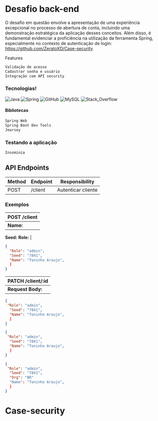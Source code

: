 # Desafio back-end

O desafio em questão envolve a apresentação de uma experiência excepcional no processo de abertura de conta, incluindo uma demonstração estratégica da aplicação desses conceitos. Além disso, é fundamental evidenciar a proficiência na utilização da ferramenta Spring, especialmente no contexto de autenticação de login: https://github.com/ZeratoXD/Case-security

Features

```bash
Validação de acesso
Cadastrar senha e usuário
Integração com API security
```

### Tecnologias!

![Java](https://img.shields.io/badge/Java-ED8B00?style=for-the-badge&logo=openjdk&logoColor=white)
![Spring](https://img.shields.io/badge/Spring-6DB33F?style=for-the-badge&logo=spring&logoColor=white)
![GitHub](https://img.shields.io/badge/GitHub-100000?style=for-the-badge&logo=github&logoColor=white)
![MySQL](https://img.shields.io/badge/MySQL-00000F?style=for-the-badge&logo=mysql&logoColor=white)
![Stack_Overflow](https://img.shields.io/badge/Stack_Overflow-FE7A16?style=for-the-badge&logo=stack-overflow&logoColor=white)

#### Bibliotecas

```bash
Spring Web
Spring Boot Dev Tools
Jearsey

```

### Testando a aplicação

```bash
Insominia
```

## API Endpoints

| Method | Endpoint        | Responsibility       |
| ------ | --------------- | -------------------- |
| POST   | /client         | Autenticar cliente      |



### Exemplos

| **POST /client**  |
| ----------------- |
| **Name:**
**Seed:**
**Role:** |

```json
{
  "Role": "admin",
  "Seed": "7841",
  "Name": "Toninho Araujo",
  ]
}
```

| **PATCH /client/:id** |
| --------------------- |
| **Request Body:**     |

```json
{
 "Role": "admin",
  "Seed": "7841",
  "Name": "Toninho Araujo",
  ]
}
```

```json
{
 "Role": "admin",
  "Seed": "7841",
  "Name": "Toninho Araujo",
  ]
}
```

```json
{
 "Role": "admin",
  "Seed": "7841",
  "Org": "BR"
  "Name": "Toninho Araujo",
  ]
}
```

# Case-security
